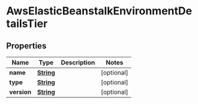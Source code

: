 

# AwsElasticBeanstalkEnvironmentDetailsTier


## Properties

| Name | Type | Description | Notes |
|------------ | ------------- | ------------- | -------------|
|**name** | [**String**](String.md) |  |  [optional] |
|**type** | [**String**](String.md) |  |  [optional] |
|**version** | [**String**](String.md) |  |  [optional] |



